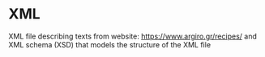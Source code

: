 # XML
XML file describing texts from website: https://www.argiro.gr/recipes/ and XML schema (XSD) that models the structure of the XML file
